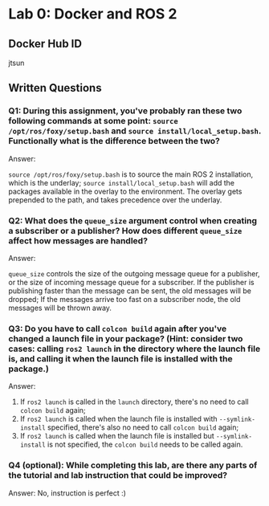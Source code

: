 # Lab 0: Docker and ROS 2

## Docker Hub ID
jtsun

## Written Questions

### Q1: During this assignment, you've probably ran these two following commands at some point: ```source /opt/ros/foxy/setup.bash``` and ```source install/local_setup.bash```. Functionally what is the difference between the two?

Answer: 

```source /opt/ros/foxy/setup.bash``` is to source the main ROS 2 installation, which is the underlay; ```source install/local_setup.bash``` will add the packages available in the overlay to the environment. The overlay gets prepended to the path, and takes precedence over the underlay.

### Q2: What does the ```queue_size``` argument control when creating a subscriber or a publisher? How does different ```queue_size``` affect how messages are handled?

Answer: 

```queue_size``` controls the size of the outgoing message queue for a publisher, or the size of incoming message queue for a subscriber. If the publisher is publishing faster than the message can be sent, the old messages will be dropped; If the messages arrive too fast on a subscriber node, the old messages will be thrown away. 

### Q3: Do you have to call ```colcon build``` again after you've changed a launch file in your package? (Hint: consider two cases: calling ```ros2 launch``` in the directory where the launch file is, and calling it when the launch file is installed with the package.)

Answer: 
1. If ```ros2 launch``` is called in the ```launch``` directory, there's no need to call ```colcon build``` again; 
2. If ```ros2 launch``` is called when the launch file is installed with ```--symlink-install``` specified, there's also no need to call ```colcon build``` again; 
3. If ```ros2 launch``` is called when the launch file is installed but ```--symlink-install``` is not specified, the ```colcon build``` needs to be called again.

### Q4 (optional): While completing this lab, are there any parts of the tutorial and lab instruction that could be improved?

Answer: 
No, instruction is perfect :)